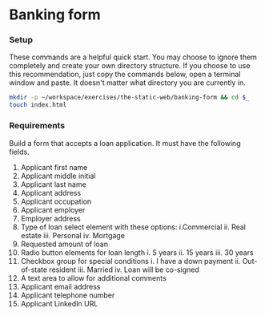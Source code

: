 # Banking form
### Setup
These commands are a helpful quick start. You may choose to ignore them completely and create your own directory structure. If you choose to use this recommendation, just copy the commands below, open a terminal window and paste. It doesn't matter what directory you are currently in.

```bash
mkdir -p ~/workspace/exercises/the-static-web/banking-form && cd $_
touch index.html
```

### Requirements
Build a form that accepts a loan application. It must have the following fields.

1. Applicant first name
2. Applicant middle initial
3. Applicant last name
4. Applicant address
5. Applicant occupation
6. Applicant employer
7. Employer address
8. Type of loan select element with these options:
  i.Commercial
  ii. Real estate
  iii. Personal
  iv. Mortgage
9. Requested amount of loan
10. Radio button elements for loan length
  i. 5 years
  ii. 15 years
  iii. 30 years
11. Checkbox group for special conditions
  i. I have a down payment
  ii. Out-of-state resident
  iii. Married
  iv. Loan will be co-signed
12. A text area to allow for additional comments
13. Applicant email address
14. Applicant telephone number
15. Applicant LinkedIn URL
